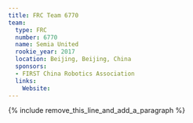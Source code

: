 ```yaml
---
title: FRC Team 6770
team:
  type: FRC
  number: 6770
  name: Semia United
  rookie_year: 2017
  location: Beijing, Beijing, China
  sponsors:
  - FIRST China Robotics Association
  links:
    Website:
---
```


{% include remove_this_line_and_add_a_paragraph %}
